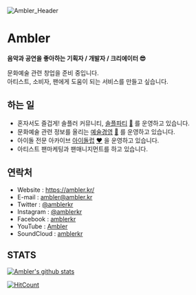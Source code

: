 ![Ambler_Header](https://user-images.githubusercontent.com/67187038/87233478-ab3b7280-c402-11ea-95b9-343ab0fa118d.png)



# Ambler

**음악과 공연을 좋아하는 기획자 / 개발자 / 크리에이터 😎**

문화예술 관련 창업을 준비 중입니다.  
아티스트, 소비자, 팬에게 도움이 되는 서비스를 만들고 싶습니다.  

## 하는 일

- 혼자서도 즐겁게! 솔플러 커뮤니티, [솔플파티](https://solplparty.com) [🤘](http://about.solpl.party/) 를 운영하고 있습니다. 
- 문화예술 관련 정보를 올리는 [예술경영](https://culture.solpl.party/) ​[:musical_note:](https://twitter.com/ArtManagementKR/) 를 운영하고 있습니다.
- 아이돌 전문 아카이브 [아이돌럽](https://idoluv.me/) [❤](https://twitter.com/IDOLUV_me/) 을 운영하고 있습니다.
- 아티스트 팬마케팅과 팬매니지먼트를 하고 있습니다.  

## 연락처

- Website : https://ambler.kr/
- E-mail : [ambler@ambler.kr](mailto:ambler@ambler.kr)
- Twitter : [@amblerkr](https://twitter.com/amblerkr) 
- Instagram : [@amblerkr](https://www.instagram.com/amblerkr/)
- Facebook : [amblerkr](https://www.facebook.com/amblerkr)
- YouTube : [Ambler](https://www.youtube.com/channel/UCRQEe3Hpk08M52GUsN9FPow)
- SoundCloud : [amblerkr](https://soundcloud.com/amblerkr)

## STATS

[![Ambler's github stats](https://github-readme-stats.amblerkr.vercel.app/api?username=amblerkr&show_icons=true&title_color=4bbffa&icon_color=4bbffa&text_color=000&bg_color=fff)](https://ambler.kr/)

[![HitCount](http://hits.dwyl.com/amblerkr/amblerkr.svg)](http://hits.dwyl.com/amblerkr/amblerkr)







